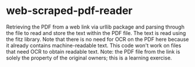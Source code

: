 # web-scraped-pdf-reader
Retrieving the PDF from a web link via urllib package and parsing through the file to read and store the text within the PDF file.
The text is read using the fitz library. 
Note that there is no need for OCR on the PDF here because it already contains machine-readable text. This code won't work on files that need OCR to obtain readable text.
Note: the PDF file from the link is solely the property of the original owners; this is a learning exercise.
